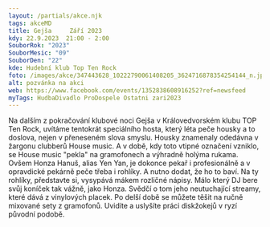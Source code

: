 ```yaml
---
layout: /partials/akce.njk
tags: akceMD
title: Gejša     Září 2023
kdy: 22.9.2023  21:00 - 2:00
SouborRok: "2023"
SouborMesic: "09"
SouborDen: "22"
kde: Hudební klub Top Ten Rock
foto: /images/akce/347443628_10222790061408205_3624716878354254144_n.jpg
alt: pozvánka na akci
web: https://www.facebook.com/events/1352838608916252?ref=newsfeed
myTags: HudbaDivadlo ProDospele Ostatni zari2023
---
```

<!--StartFragment-->

Na dalším z pokračování klubové noci Gejša v Královedvorském klubu TOP Ten Rock, uvítáme tentokrát speciálního hosta, který léta peče housky a to doslova, nejen v přeneseném slova smyslu. Housky znamenaly odedávna v žargonu clubberů House music. A v době, kdy toto vtipné označení vzniklo, se House music "pekla" na gramofonech a výhradně holýma rukama. Ovšem Honza Hanuš, alias Yen Yan, je dokonce pekař i profesionálně a v opravdické pekárně peče třeba i rohlíky. A nutno dodat, že ho to baví. Na ty rohlíky, představte si, vysypává mákem rozličné nápisy. Málo který DJ bere svůj koníček tak vážně, jako Honza. Svědčí o tom jeho neutuchající streamy, které dává z vinylových placek. Po delší době se můžete těšit na ručně mixované sety z gramofonů. Uvidíte a uslyšíte práci diskžokejů v ryzí původní podobě.

<!--EndFragment-->